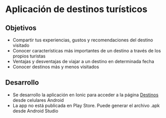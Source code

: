 # Aplicación de destinos turísticos

## Objetivos

* Compartir tus experiencias, gustos y recomendaciones del destino visitado
* Conocer características más importantes de un destino a través de los propios turistas
* Ventajas y desventajas de viajar a un destino en determinada fecha
* Conocer destinos más y menos visitados

## Desarrollo

* Se desarrollo la aplicación en Ionic para acceder a la página [Destinos](https://github.com/DanieLazo17/testAngular) desde celulares Android
* La app no está publicada en Play Store. Puede generar el archivo .apk desde Android Studio
